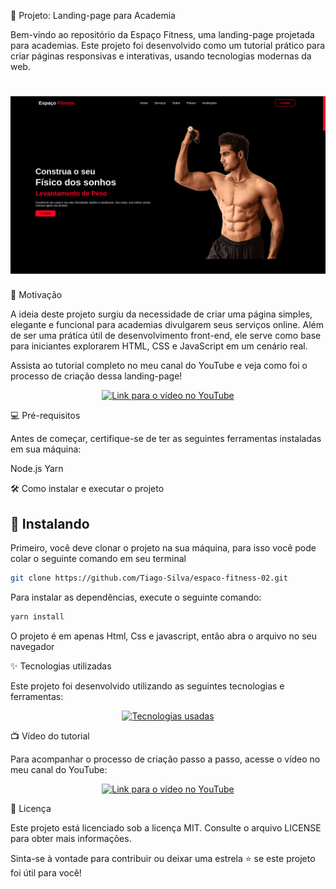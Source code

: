 🚀 Projeto: Landing-page para Academia

Bem-vindo ao repositório da Espaço Fitness, uma landing-page projetada para academias. Este projeto foi desenvolvido como um tutorial prático para criar páginas responsivas e interativas, usando tecnologias modernas da web.

<h1 align="center"> <img src="./assets/tela01.png" alt="Screenshot do projeto" width="800"/> </h1>

🎯 Motivação

A ideia deste projeto surgiu da necessidade de criar uma página simples, elegante e funcional para academias divulgarem seus serviços online. Além de ser uma prática útil de desenvolvimento front-end, ele serve como base para iniciantes explorarem HTML, CSS e JavaScript em um cenário real.

Assista ao tutorial completo no meu canal do YouTube e veja como foi o processo de criação dessa landing-page!

<p align="center"> <a href="https://www.youtube.com/watch?v=rFM5KWuKiYY&t=6201s" target="_blank"> <img src="https://img.shields.io/badge/Ver%20o%20tutorial%20no-YouTube-red?style=for-the-badge&logo=youtube" alt="Link para o vídeo no YouTube"/> </a> </p>

💻 Pré-requisitos

Antes de começar, certifique-se de ter as seguintes ferramentas instaladas em sua máquina:

Node.js
Yarn

🛠️ Como instalar e executar o projeto

## 🚀 Instalando

Primeiro, você deve clonar o projeto na sua máquina, para isso você
pode colar o seguinte comando em seu terminal

```bash
git clone https://github.com/Tiago-Silva/espaco-fitness-02.git
```
Para instalar as dependências, execute o seguinte comando:

```bash
yarn install
```

O projeto é em apenas Html, Css e javascript, então abra o arquivo no seu navegador

✨ Tecnologias utilizadas

Este projeto foi desenvolvido utilizando as seguintes tecnologias e ferramentas:

<p align="center"> <a href="https://skillicons.dev"> <img src="https://skillicons.dev/icons?i=html,css,javascript,git,github,linux,yarn" alt="Tecnologias usadas" /> </a> </p>

📺 Vídeo do tutorial

Para acompanhar o processo de criação passo a passo, acesse o vídeo no meu canal do YouTube:

<p align="center"> <a href="https://www.youtube.com/watch?v=rFM5KWuKiYY&t=6201s" target="_blank"> <img src="https://img.shields.io/badge/Ver%20o%20tutorial%20no-YouTube-red?style=for-the-badge&logo=youtube" alt="Link para o vídeo no YouTube"/> </a> </p>

📝 Licença

Este projeto está licenciado sob a licença MIT. Consulte o arquivo LICENSE para obter mais informações.

Sinta-se à vontade para contribuir ou deixar uma estrela ⭐ se este projeto foi útil para você!
